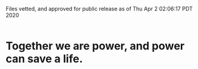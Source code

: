 Files vetted, and approved for public release as of Thu Apr  2 02:06:17 PDT 2020<br><br><h1>Together we are power, and power can save a life.</h1>
